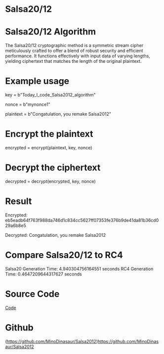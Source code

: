 # Salsa20/12
# Salsa20/12 Algorithm
The Salsa20/12 cryptographic method is a symmetric stream cipher meticulously crafted to offer a blend of robust security and efficient performance. It functions effectively with input data of varying lengths, yielding ciphertext that matches the length of the original plaintext.

# Example usage
key = b"Today_I_code_Salsa2012_algorithm"

nonce = b"mynonce1"

plaintext = b"Congatulation, you remake Salsa2012"

# Encrypt the plaintext
encrypted = encrypt(plaintext, key, nonce)

# Decrypt the ciphertext
decrypted = decrypt(encrypted, key, nonce)

# Result
Encrypted: eb5eadb64f763f988da746d1c834cc5627ff07353fe376b9de41da81b36cd029a6b8e5

Decrypted: Congatulation, you remake Salsa2012

# Compare Salsa20/12 to RC4

Salsa20 Generation Time: 4.940304756164551 seconds
RC4 Generation Time:  0.4647209644317627 seconds

# Source Code
[Code]([https://colab.research.google.com/drive/148CgeQQzID6h9XUVg9Igz2wtqXeK6Hin#scrollTo=wnQ-cZVr-4pb](https://colab.research.google.com/drive/1d2ZGj3D-t13YvR0KV-RIe_paM9dMwRY3#scrollTo=QOvB7f1msJBE))

# Github
(https://github.com/MinoDinasaur/Salsa2012)https://github.com/MinoDinasaur/Salsa2012
